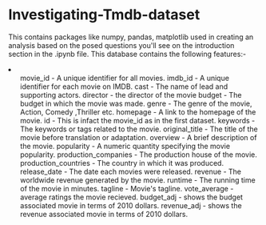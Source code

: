 # Investigating-Tmdb-dataset
This contains packages like numpy, pandas, matplotlib used in creating an analysis based on the posed questions you'll see on the introduction section in the .ipynb file. 
This database contains the following features:-
<li>
<ul>
movie_id - A unique identifier for all movies.
imdb_id - A unique identifier for each movie on IMDB.
cast - The name of lead and supporting actors.
director - the director of the movie
budget - The budget in which the movie was made.
genre - The genre of the movie, Action, Comedy ,Thriller etc.
homepage - A link to the homepage of the movie.
id - This is infact the movie_id as in the first dataset.
keywords - The keywords or tags related to the movie.
original_title - The title of the movie before translation or adaptation.
overview - A brief description of the movie.
popularity - A numeric quantity specifying the movie popularity.
production_companies - The production house of the movie.
production_countries - The country in which it was produced.
release_date - The date each movies were released.
revenue - The worldwide revenue generated by the movie.
runtime - The running time of the movie in minutes.
tagline - Movie's tagline.
vote_average - average ratings the movie recieved.
budget_adj - shows the budget associated movie in terms of 2010 dollars.
revenue_adj - shows the revenue associated movie in terms of 2010 dollars.<ul></li>
